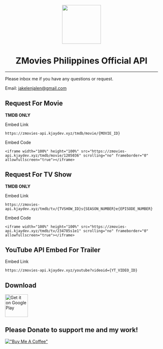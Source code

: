 <div align="center">
    <img src="https://jakelen61732.github.io/jakelen61732/zmovies/assets/images/zmovies_icon.webp" width="128" height="128" style="display: block; margin: 0 auto"/>
    <h1>ZMovies Philippines Official API</h1>
</div>

---

Please inbox me if you have any questions or request.

Email: <a href="mailto:jakelenjalen@gmail.com">jakelenjalen@gmail.com</a>

Request For Movie
-------------

<strong>TMDB ONLY</strong>

Embed Link
```
https://zmovies-api.kjaydev.xyz/tmdb/movie/{MOVIE_ID}
```

Embed Code
```
<iframe width="100%" height="100%" src="https://zmovies-api.kjaydev.xyz/tmdb/movie/1205036" scrolling="no" frameborder="0" allowfullscreen="true"></iframe>
```

Request For TV Show
-------------

<strong>TMDB ONLY</strong>

Embed Link
```
https://zmovies-api.kjaydev.xyz/tmdb/tv/{TVSHOW_ID}s{SEASON_NUMBER}e{EPISODE_NUMBER}
```

Embed Code
```
<iframe width="100%" height="100%" src="https://zmovies-api.kjaydev.xyz/tmdb/tv/234785s1e1" scrolling="no" frameborder="0" allowfullscreen="true"></iframe>
```

YouTube API Embed For Trailer
-------------

Embed Link
```
https://zmovies-api.kjaydev.xyz/youtube?videoid={YT_VIDEO_ID}
```

Download
-------------

[<img src="https://play.google.com/intl/en_us/badges/static/images/badges/en_badge_web_generic.png" alt="Get it on Google Play" height="75">](https://play.google.com/store/apps/details?id=com.kjaydev.zmovies1)


Please Donate to support me and my work!
-------------

[!["Buy Me A Coffee"](https://www.buymeacoffee.com/assets/img/custom_images/orange_img.png)](https://www.paypal.me/jakelen172)
